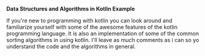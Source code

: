 **Data Structures and Algorithms in Kotlin Example**

If you're new to programming with kotlin you can look around and familiarize yourself with
some of the awesome features of the kotlin programming language. It is also an implementation
of some of the common sorting algorithms in using kotlin.
I'll leave as much comments as i can so yo understand the code and the algorithms in general.